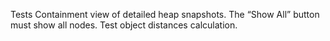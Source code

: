 Tests Containment view of detailed heap snapshots. The “Show All” button must show all nodes. Test object distances calculation.
